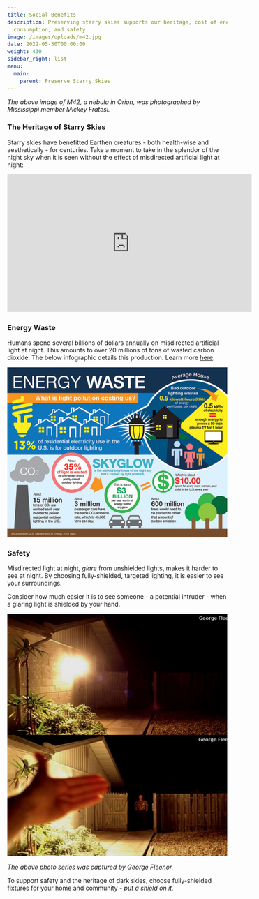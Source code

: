 ```yaml
---
title: Social Benefits
description: Preserving starry skies supports our heritage, cost of energy
  consumption, and safety.
image: /images/uploads/m42.jpg
date: 2022-05-30T00:00:00
weight: 430
sidebar_right: list
menu:
  main:
    parent: Preserve Starry Skies
---
```

*The above image of M42, a nebula in Orion, was photographed by Mississippi member Mickey Fratesi.*

### The Heritage of Starry Skies

Starry skies have benefitted Earthen creatures - both health-wise and aesthetically - for centuries.  Take a moment to take in the splendor of the night sky when it is seen without the effect of  misdirected artificial light at night:

 <iframe width="560" height="315" src="https://www.youtube.com/embed/KySThq5CxLI" title="YouTube video player" frameborder="0" allow="accelerometer; autoplay; clipboard-write; encrypted-media; gyroscope; picture-in-picture" allowfullscreen></iframe>

### <p>

### Energy Waste

Humans spend several billions of dollars annually on misdirected artificial light at night.  This amounts to over 20 millions of tons of wasted carbon dioxide.  The below infographic details this production.  Learn more [here](https://www.darksky.org/light-pollution/energy-waste/). 

![](/images/uploads/energy-waste-web-1-647x500.jpg)

### Safety

Misdirected light at night, *glare* from unshielded lights, makes it harder to see at night.  By choosing fully-shielded, targeted lighting, it is easier to see your surroundings.  

Consider how much easier it is to see someone - a potential intruder - when a glaring light is shielded by your hand.

![](/images/uploads/shielded.png)

*The above photo series was captured by George Fleenor.*

To support safety and the heritage of dark skies, choose fully-shielded fixtures for your home and community - *put a shield on it.*